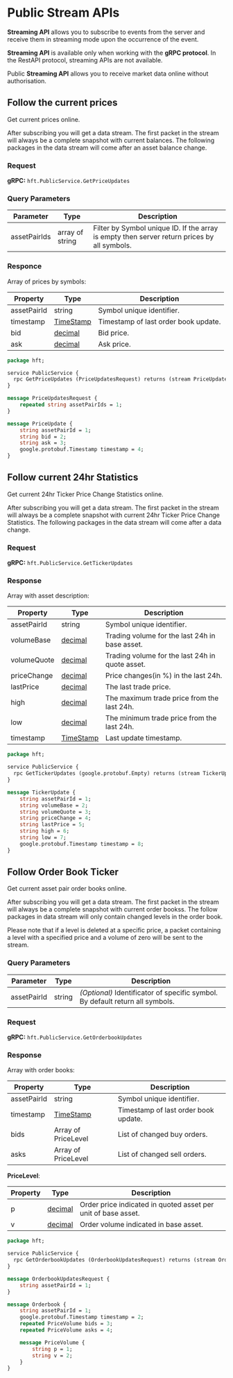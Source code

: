 # Public Stream APIs

**Streaming API** allows you to subscribe to events from the server and receive them in streaming mode upon the occurrence of the event.

**Streaming API** is available only when working with the **gRPC protocol**. In the RestAPI protocol, streaming APIs are not available.

Public **Streaming API** allows you to receive market data online without authorisation.

## Follow the current prices

Get current prices online.

After subscribing you will get a data stream. The first packet in the stream will always be a complete snapshot with current balances. The following packages in the data stream will come after an asset balance change.

### Request

**gRPC:** `hft.PublicService.GetPriceUpdates`

### Query Parameters

Parameter | Type | Description
--------- | ---- | -----------
assetPairIds | array of string | Filter by Symbol unique ID. If the array is empty then server return prices by all symbols.

### Responce

Array of prices by symbols:

Property | Type | Description
-------- | ---- | -----------
assetPairId | string | Symbol unique identifier.
timestamp | [TimeStamp](#timestamp-type) | Timestamp of last order book update.
bid | [decimal](#decimal-type) | Bid price.
ask | [decimal](#decimal-type) | Ask price.

```protobuf
package hft;

service PublicService {
  rpc GetPriceUpdates (PriceUpdatesRequest) returns (stream PriceUpdate);
}

message PriceUpdatesRequest {
    repeated string assetPairIds = 1;
}

message PriceUpdate {
    string assetPairId = 1;
    string bid = 2;
    string ask = 3;
    google.protobuf.Timestamp timestamp = 4;
}
```


## Follow current 24hr Statistics

Get current 24hr Ticker Price Change Statistics online.

After subscribing you will get a data stream. The first packet in the stream will always be a complete snapshot with current 24hr Ticker Price Change Statistics. The following packages in the data stream will come after a data change.

### Request

**gRPC:** `hft.PublicService.GetTickerUpdates`

### Response

Array with asset description:

Property | Type | Description
-------- | ---- | -----------
assetPairId | string | Symbol unique identifier.
volumeBase | [decimal](#decimal-type) | Trading volume for the last 24h in base asset.
volumeQuote | [decimal](#decimal-type) | Trading volume for the last 24h in quote asset.
priceChange | [decimal](#decimal-type) | Price changes(in %) in the last 24h.
lastPrice | [decimal](#decimal-type) | The last trade price.
high | [decimal](#decimal-type) | The maximum trade price from the last 24h.
low | [decimal](#decimal-type) | The minimum trade price from the last 24h.
timestamp | [TimeStamp](#timestamp-type) | Last update timestamp.

```protobuf
package hft;

service PublicService {
  rpc GetTickerUpdates (google.protobuf.Empty) returns (stream TickerUpdate);
}

message TickerUpdate {
    string assetPairId = 1;
    string volumeBase = 2;
    string volumeQuote = 3;
    string priceChange = 4;
    string lastPrice = 5;
    string high = 6;
    string low = 7;
    google.protobuf.Timestamp timestamp = 8;
}
```

## Follow Order Book Ticker

Get current asset pair order books online.

After subscribing you will get a data stream. The first packet in the stream will always be a complete snapshot with current order bookss. The follow packages in data stream will only contain changed levels in the order book.

Please note that if a level is deleted at a specific price, a packet containing a level with a specified price and a volume of zero will be sent to the stream.

### Query Parameters

Parameter | Type | Description
--------- | ---- | -----------
assetPairId | string | *(Optional)* Identificator of specific symbol. By default return all symbols.

### Request

**gRPC:** `hft.PublicService.GetOrderbookUpdates`

### Response

Array with order books:

Property | Type | Description
-------- | ---- | -----------
assetPairId | string | Symbol unique identifier.
timestamp | [TimeStamp](#timestamp-type) | Timestamp of last order book update.
bids | Array of PriceLevel | List of changed buy orders.
asks | Array of PriceLevel | List of changed sell orders.

**PriceLevel**:

Property | Type | Description
-------- | ---- | -----------
p | [decimal](#decimal-type) | Order price indicated in quoted asset per unit of base asset.
v | [decimal](#decimal-type) | Order volume indicated in base asset.

```protobuf
package hft;

service PublicService {
  rpc GetOrderbookUpdates (OrderbookUpdatesRequest) returns (stream Orderbook);
}

message OrderbookUpdatesRequest {
    string assetPairId = 1;
}

message Orderbook {
    string assetPairId = 1;
    google.protobuf.Timestamp timestamp = 2;
    repeated PriceVolume bids = 3;
    repeated PriceVolume asks = 4;

    message PriceVolume {
        string p = 1;
        string v = 2;
    }
}
```
